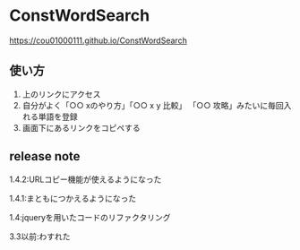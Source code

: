 # ConstWordSearch

https://cou01000111.github.io/ConstWordSearch

## 使い方
1. 上のリンクにアクセス
2. 自分がよく「○○ xのやり方」「○○ x y 比較」 「○○ 攻略」みたいに毎回入れる単語を登録
3. 画面下にあるリンクをコピペする

## release note
1.4.2:URLコピー機能が使えるようになった

1.4.1:まともにつかえるようになった

1.4:jqueryを用いたコードのリファクタリング


3.3以前:わすれた

